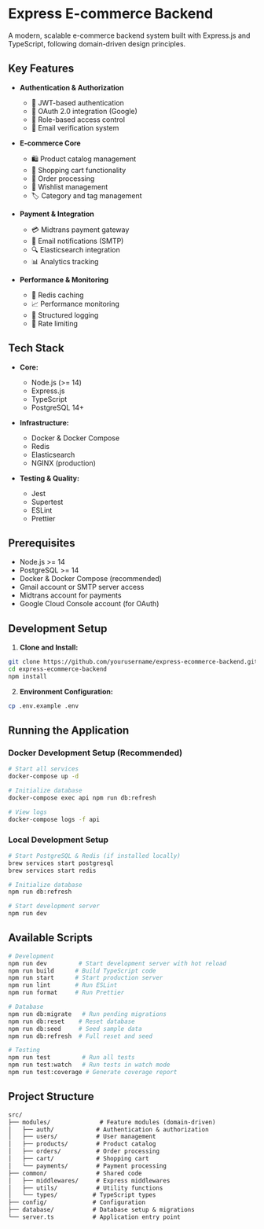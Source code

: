 # Express E-commerce Backend

A modern, scalable e-commerce backend system built with Express.js and TypeScript, following domain-driven design principles.

## Key Features

- **Authentication & Authorization**
  - 🔐 JWT-based authentication
  - 🔑 OAuth 2.0 integration (Google)
  - 👥 Role-based access control
  - 📧 Email verification system

- **E-commerce Core**
  - 🛍️ Product catalog management
  - 🛒 Shopping cart functionality
  - 📝 Order processing
  - 💫 Wishlist management
  - 🏷️ Category and tag management

- **Payment & Integration**
  - 💳 Midtrans payment gateway
  - 📨 Email notifications (SMTP)
  - 🔍 Elasticsearch integration
  - 📊 Analytics tracking

- **Performance & Monitoring**
  - 🚀 Redis caching
  - 📈 Performance monitoring
  - 📝 Structured logging
  - 🔄 Rate limiting

## Tech Stack

- **Core:**
  - Node.js (>= 14)
  - Express.js
  - TypeScript
  - PostgreSQL 14+

- **Infrastructure:**
  - Docker & Docker Compose
  - Redis
  - Elasticsearch
  - NGINX (production)

- **Testing & Quality:**
  - Jest
  - Supertest
  - ESLint
  - Prettier

## Prerequisites

- Node.js >= 14
- PostgreSQL >= 14
- Docker & Docker Compose (recommended)
- Gmail account or SMTP server access
- Midtrans account for payments
- Google Cloud Console account (for OAuth)

## Development Setup

1. **Clone and Install:**

```bash
git clone https://github.com/yourusername/express-ecommerce-backend.git
cd express-ecommerce-backend
npm install
```

2. **Environment Configuration:**

```bash
cp .env.example .env
```

## Running the Application

### Docker Development Setup (Recommended)

```bash
# Start all services
docker-compose up -d

# Initialize database
docker-compose exec api npm run db:refresh

# View logs
docker-compose logs -f api
```

### Local Development Setup

```bash
# Start PostgreSQL & Redis (if installed locally)
brew services start postgresql
brew services start redis

# Initialize database
npm run db:refresh

# Start development server
npm run dev
```

## Available Scripts

```bash
# Development
npm run dev         # Start development server with hot reload
npm run build      # Build TypeScript code
npm run start      # Start production server
npm run lint       # Run ESLint
npm run format     # Run Prettier

# Database
npm run db:migrate   # Run pending migrations
npm run db:reset    # Reset database
npm run db:seed     # Seed sample data
npm run db:refresh  # Full reset and seed

# Testing
npm run test         # Run all tests
npm run test:watch   # Run tests in watch mode
npm run test:coverage # Generate coverage report
```

## Project Structure

```markdown
src/
├── modules/              # Feature modules (domain-driven)
│   ├── auth/            # Authentication & authorization
│   ├── users/           # User management
│   ├── products/        # Product catalog
│   ├── orders/          # Order processing
│   ├── cart/            # Shopping cart
│   └── payments/        # Payment processing
├── common/              # Shared code
│   ├── middlewares/     # Express middlewares
│   ├── utils/           # Utility functions
│   └── types/          # TypeScript types
├── config/             # Configuration
├── database/           # Database setup & migrations
└── server.ts           # Application entry point
```
